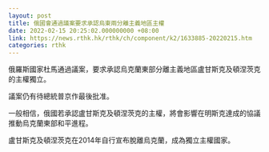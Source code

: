 ```yaml
---
layout: post
title: 俄國會通過議案要求承認烏東兩分離主義地區主權
date: 2022-02-15 20:25:02.000000000 +08:00
link: https://news.rthk.hk/rthk/ch/component/k2/1633885-20220215.htm
categories: rthk
---
```


俄羅斯國家杜馬通過議案，要求承認烏克蘭東部分離主義地區盧甘斯克及頓涅茨克的主權獨立。

議案仍有待總統普京作最後批准。

一般相信，俄國若承認盧甘斯克及頓涅茨克的主權，將會影響在明斯克達成的協議推動烏克蘭東部和平進程。

盧甘斯克及頓涅茨克在2014年自行宣布脫離烏克蘭，成為獨立主權國家。

